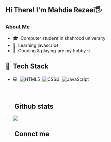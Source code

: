 <h2>Hi There! I'm Mahdie Rezaei🖐</h2>

<h3>About Me</h3>

- 🎓&nbsp; Computer student in shahrood university
- 🌱&nbsp; Learning javascript
- 🎈&nbsp; Cooding & playing are my hobby :)

<h2>🔧&nbsp; Tech Stack</h2>

- 💻&nbsp;
  ![HTML5](https://img.shields.io/badge/html5-%23E34F26.svg?style=for-the-badge&logo=html5&logoColor=white)&nbsp;
  ![CSS3](https://img.shields.io/badge/css3-%231572B6.svg?style=for-the-badge&logo=css3&logoColor=white)&nbsp;
  ![JavaScript](https://img.shields.io/badge/javascript-%23323330.svg?style=for-the-badge&logo=javascript&logoColor=%23F7DF1E)

  <br/>
  <h2>&nbsp;Github stats</h2>
  
  
  <a>
  <img src="https://github-readme-stats.vercel.app/api?username=mahdierzi&show_icons=true&theme=radical"/>
  <a/>
  <h2>&nbsp;Connct me</h2>
  

